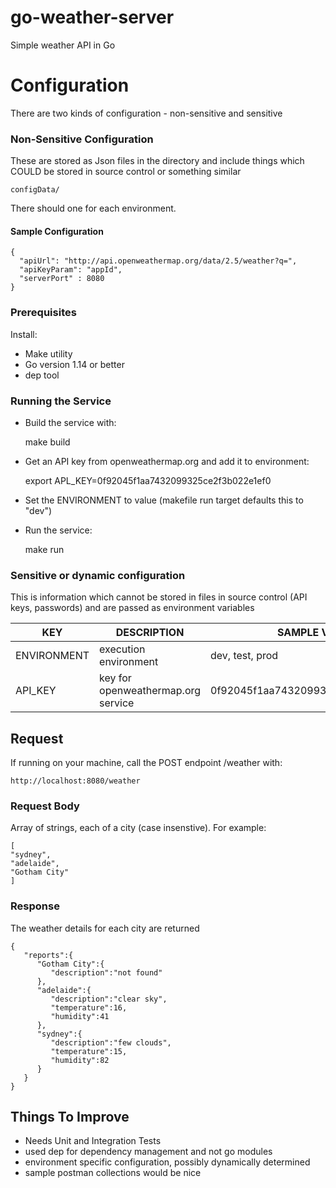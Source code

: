 # go-weather-server
Simple weather API in Go

# Configuration

There are two kinds of configuration - non-sensitive and sensitive

### Non-Sensitive Configuration
These are stored as Json files in the directory and include things which COULD be stored in source control or something similar
 
    configData/
    

There should one for each environment.

#### Sample Configuration

    {
      "apiUrl": "http://api.openweathermap.org/data/2.5/weather?q=",
      "apiKeyParam": "appId",
      "serverPort" : 8080
    }


### Prerequisites

Install:
* Make utility 
* Go version 1.14 or better
* dep tool


### Running the Service

* Build the service with:
    

    make build
    

* Get an API key from openweathermap.org and add it to environment:
 

    export APL_KEY=0f92045f1aa7432099325ce2f3b022e1ef0
    

* Set the ENVIRONMENT to value (makefile run target defaults this to "dev")

* Run the service:


    make run
    


### Sensitive or dynamic configuration
This is information which cannot be stored in files in source control (API keys, passwords) and are passed as environment variables

| KEY | DESCRIPTION | SAMPLE VALUE|
|-----|-----| ----|
| ENVIRONMENT | execution environment| dev, test, prod|
| API_KEY | key for openweathermap.org service|0f92045f1aa7432099325ce2f3b022e1ef0 |



## Request

If running on your machine, call the POST endpoint /weather with:

    http://localhost:8080/weather


### Request Body
Array of strings, each of a city (case insenstive). For example:


    [
    "sydney",
    "adelaide",
    "Gotham City"
    ]



### Response

The weather details for each city are returned


    {
       "reports":{
          "Gotham City":{
             "description":"not found"
          },
          "adelaide":{
             "description":"clear sky",
             "temperature":16,
             "humidity":41
          },
          "sydney":{
             "description":"few clouds",
             "temperature":15,
             "humidity":82
          }
       }
    }



## Things To Improve

* Needs Unit and Integration Tests
* used dep for dependency management and not go modules
* environment specific configuration, possibly dynamically determined
* sample postman collections would be nice